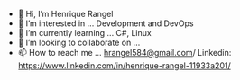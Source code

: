 - 👋 Hi, I’m Henrique Rangel
- 👀 I’m interested in ... Development and DevOps
- 🌱 I’m currently learning ... C#, Linux
- 💞️ I’m looking to collaborate on ...
- 📫 How to reach me ... hrangel584@gmail.com/ Linkedin: https://www.linkedin.com/in/henrique-rangel-11933a201/

<!---
RangelCR/RangelCR is a ✨ special ✨ repository because its `README.md` (this file) appears on your GitHub profile.
You can click the Preview link to take a look at your changes.
--->
